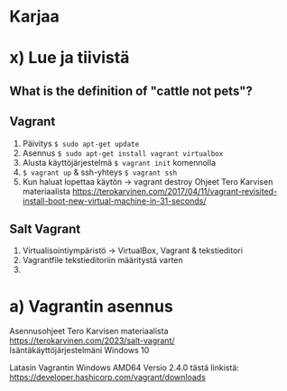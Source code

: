 # Karjaa  

# x) Lue ja tiivistä  

## What is the definition of "cattle not pets"?  

## Vagrant  
1. Päivitys ```$ sudo apt-get update```
2. Asennus ```$ sudo apt-get install vagrant virtualbox```
3. Alusta käyttöjärjestelmä ```$ vagrant init``` komennolla
4. ```$ vagrant up``` & ssh-yhteys ```$ vagrant ssh```
5. Kun haluat lopettaa käytön -> vagrant destroy
Ohjeet Tero Karvisen materiaalista https://terokarvinen.com/2017/04/11/vagrant-revisited-install-boot-new-virtual-machine-in-31-seconds/  

## Salt Vagrant  
1. Virtualisointiympäristö
   -> VirtualBox, Vagrant & tekstieditori
2. Vagrantfile tekstieditoriin määritystä varten
3. 

# a) Vagrantin asennus  
Asennusohjeet Tero Karvisen materiaalista https://terokarvinen.com/2023/salt-vagrant/   
Isäntäkäyttöjärjestelmäni Windows 10 

Latasin Vagrantin Windows AMD64 Versio 2.4.0 tästä linkistä: https://developer.hashicorp.com/vagrant/downloads   

